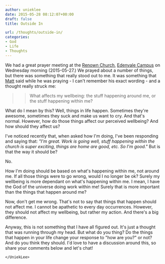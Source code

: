 ```yaml
---
author: unieklee
date: 2015-05-28 08:12:07+00:00
draft: false
title: Outside In

url: /thoughts/outside-in/
categories:
- God
- Life
- Thoughts
---
```


We had a great prayer meeting at the [Renown Church](http://renownchurch.com), [Edenvale Campus](http://renownchurch.com/campuses/edenvale/) on Wednesday morning (2015-05-27.) We prayed about a number of things, but there was something that really stood out to me. It was something that [Matt](http://twitter.com/mattlewis516) said while he was praying - I can't remember his exact wording - and a thought really struck me:





<blockquote>
  
> 
> What affects my wellbeing: the stuff happening around me, or the stuff happening within me?
> 
> 
</blockquote>





What do I mean by this? Well, things in life happen. Sometimes they're awesome, sometimes they suck and make us want to cry. And that's normal. However, how do those things affect our perceived wellbeing? And how should they affect us?





I've noticed recently that, when asked how I'm doing, I've been responding and saying that: _"I'm great. Work is going well, stuff happening within the church is super exciting, things are home are good, etc. So I'm good."_ But is that the way it should be?





No.





How I'm doing should be based on what's happening within me, not around me. If all those things were to go wrong, would I no longer be ok? Surely my wellbeing is more dependant on what's happening within me. I mean, I have the God of the universe doing work within me! Surely that is more important than the things that happen around me?





Now, don't get me wrong. That's not to say that things that happen should not affect me. I cannot be apathetic to every day occurrences. However, they should not affect my wellbeing, but rather my action. And there's a big difference.





Anyway, this is not something that I have all figured out. It's just a thought that was running through my head. But what do you thing? Do the things that happen in your life change your response to "how are you?" or not? And do you think they should. I'd love to have a discussion around this, so share your comments below and let's chat!





`</UniekLee>`



